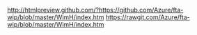 http://htmlpreview.github.com/?https://github.com/Azure/fta-wip/blob/master/WimH/index.htm
https://rawgit.com/Azure/fta-wip/blob/master/WimH/index.htm
